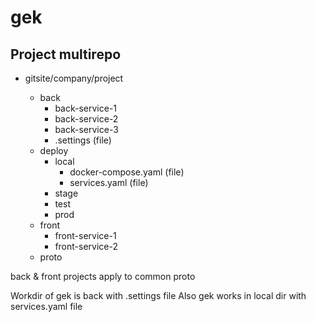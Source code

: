 # gek

## Project multirepo

- gitsite/company/project

  - back
    - back-service-1
    - back-service-2
    - back-service-3
    - .settings (file)
  - deploy
    - local
      - docker-compose.yaml (file)
      - services.yaml (file)
    - stage
    - test
    - prod
  - front
    - front-service-1
    - front-service-2
  - proto

back & front projects apply to common proto 

Workdir of gek is back with .settings file
Also gek works in local dir with services.yaml file
